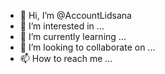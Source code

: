 - 👋 Hi, I’m @AccountLidsana
- 👀 I’m interested in ...
- 🌱 I’m currently learning ...
- 💞️ I’m looking to collaborate on ...
- 📫 How to reach me ...

<!---
AccountLidsana/AccountLidsana is a ✨ special ✨ repository because its `README.md` (this file) appears on your GitHub profile.
You can click the Preview link to take a look at your changes.
--->
